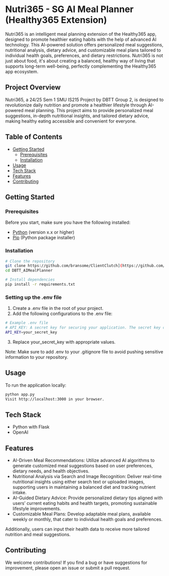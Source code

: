 # Nutri365 - SG AI Meal Planner (Healthy365 Extension)

Nutri365 is an intelligent meal planning extension of the Healthy365 app, designed to promote healthier eating habits with the help of advanced AI technology. This AI-powered solution offers personalized meal suggestions, nutritional analysis, dietary advice, and customizable meal plans tailored to individual health goals, preferences, and dietary restrictions. Nutri365 is not just about food, it's about creating a balanced, healthy way of living that supports long-term well-being, perfectly complementing the Healthy365 app ecosystem.

## Project Overview

Nutri365, a 24/25 Sem 1 SMU IS215 Project by DBTT Group 2, is designed to revolutionize daily nutrition and promote a healthier lifestyle through AI-powered meal planning. This project aims to provide personalized meal suggestions, in-depth nutritional insights, and tailored dietary advice, making healthy eating accessible and convenient for everyone. 

## Table of Contents
- [Getting Started](#getting-started)
  - [Prerequisites](#prerequisites)
  - [Installation](#installation)
- [Usage](#usage)
- [Tech Stack](#tech-stack)
- [Features](#features)
- [Contributing](#contributing)

## Getting Started

### Prerequisites

Before you start, make sure you have the following installed:

- [Python](https://www.python.org/downloads/) (version x.x or higher)
- [Pip](https://pip.pypa.io/en/stable/installation/) (Python package installer)

### Installation

```bash
# Clone the repository
git clone https://github.com/bransome/ClientClutch](https://github.com/bransometan/DBTT_AIMealPlanner.git
cd DBTT_AIMealPlanner

# Install dependencies
pip install -r requirements.txt
```
### Setting up the .env file
1) Create a .env file in the root of your project.
2) Add the following configurations to the .env file:
```bash
# Example .env file
# API_KEY: A secret key for securing your application. The secret key can be obtained from https://platform.openai.com/api-keys.
API_KEY=your_secret_key
```
3) Replace your_secret_key with appropriate values.

Note: Make sure to add .env to your .gitignore file to avoid pushing sensitive information to your repository.

## Usage
To run the application locally:

```bash
python app.py
Visit http://localhost:3000 in your browser.
```

## Tech Stack
- Python with Flask
- OpenAI

## Features
- AI-Driven Meal Recommendations: Utilize advanced AI algorithms to generate customized meal suggestions based on user preferences, dietary needs, and health objectives.
- Nutritional Analysis via Search and Image Recognition: Deliver real-time nutritional insights using either search text or uploaded images, supporting users in maintaining a balanced diet and tracking nutrient intake.
- AI-Guided Dietary Advice: Provide personalized dietary tips aligned with users’ current eating habits and health targets, promoting sustainable lifestyle improvements.
- Customizable Meal Plans: Develop adaptable meal plans, available weekly or monthly, that cater to individual health goals and preferences.

Additionally, users can input their health data to receive more tailored nutrition and meal suggestions.

## Contributing
We welcome contributions! If you find a bug or have suggestions for improvement, please open an issue or submit a pull request.
